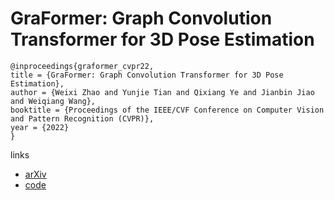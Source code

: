 # GraFormer: Graph Convolution Transformer for 3D Pose Estimation

```
@inproceedings{graformer_cvpr22,
title = {GraFormer: Graph Convolution Transformer for 3D Pose Estimation},
author = {Weixi Zhao and Yunjie Tian and Qixiang Ye and Jianbin Jiao and Weiqiang Wang},
booktitle = {Proceedings of the IEEE/CVF Conference on Computer Vision and Pattern Recognition (CVPR)},
year = {2022}
}
```

links
- [arXiv](https://arxiv.org/abs/2109.08364)
- [code](https://github.com/Graformer/GraFormer)
